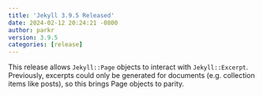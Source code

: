 ```yaml
---
title: 'Jekyll 3.9.5 Released'
date: 2024-02-12 20:24:21 -0800
author: parkr
version: 3.9.5
categories: [release]
---
```


This release allows `Jekyll::Page` objects to interact with
`Jekyll::Excerpt`. Previously, excerpts could only be generated for
documents (e.g. collection items like posts), so this brings Page objects
to parity.

